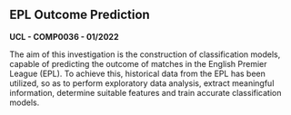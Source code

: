 
## EPL Outcome Prediction

**UCL - COMP0036 - 01/2022**

The aim of this investigation is the construction of classification models, capable of predicting the outcome of matches in the English Premier League (EPL). To achieve this, historical
data from the EPL has been utilized, so as to perform exploratory data analysis, extract meaningful information, determine suitable features and train accurate classification models.
